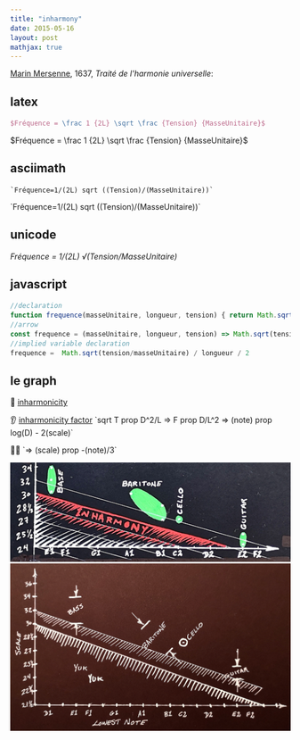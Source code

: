 ```yaml
---
title: "inharmony"
date: 2015-05-16
layout: post
mathjax: true
---
```


[Marin Mersenne](https://en.wikipedia.org/wiki/Marin_Mersenne), 1637, *Traité de l'harmonie universelle*:

## latex

```latex
$Fréquence = \frac 1 {2L} \sqrt \frac {Tension} {MasseUnitaire}$
```

$Fréquence = \frac 1 {2L} \sqrt \frac {Tension} {MasseUnitaire}$

## asciimath

```asciimath
`Fréquence=1/(2L) sqrt ((Tension)/(MasseUnitaire))`
```

\`Fréquence=1/(2L) sqrt ((Tension)/(MasseUnitaire))\`


## unicode

*Fréquence = 1/(2L) √(Tension/MasseUnitaire)*

## javascript

```javascript
//declaration
function frequence(masseUnitaire, longueur, tension) { return Math.sqrt(tension/masseUnitaire) / longueur / 2 }
//arrow
const frequence = (masseUnitaire, longueur, tension) => Math.sqrt(tension/masseUnitaire) / longueur / 2
//implied variable declaration
frequence =  Math.sqrt(tension/masseUnitaire) / longueur / 2
```

## le graph

:hear_no_evil: [inharmonicity](https://www.sevenstring.org/threads/string-gauges-and-inharmonicity.10064/)

:ear: [inharmonicity factor](https://www.ele.uri.edu/courses/ele369g/14a_Inharmonicity.pdf) \`sqrt T prop D^2/L => F prop D/L^2 => (note) prop log(D) - 2(scale)\`

:guitar::violin: \`=> (scale) prop -(note)/3\`

![inharmony](/help/20200517_inharmony.jpg)
![scale_to_note](/help/20200516_base.jpg)
